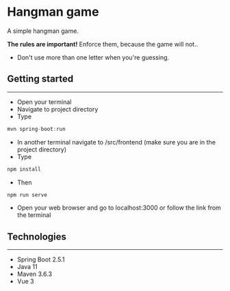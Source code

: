 # Hangman game

A simple hangman game.

**The rules are important!**
Enforce them, because the game will not..

- Don't use more than one letter when you're guessing.

## Getting started

---

- Open your terminal
- Navigate to project directory
- Type

```java
mvn spring-boot:run
```

- In another terminal navigate to /src/frontend (make sure you are in the project directory)
- Type

```java
npm install
```

- Then

```java
npm run serve
```

- Open your web browser and go to localhost:3000 or follow the link from the terminal

## Technologies

---

- Spring Boot 2.5.1
- Java 11
- Maven 3.6.3
- Vue 3
